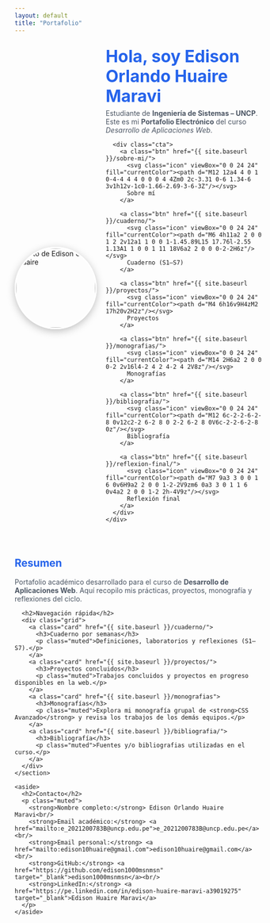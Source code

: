 ```yaml
---
layout: default
title: "Portafolio"
---
```


<!-- ===== Estilos mejorados de la portada ===== -->
<style>
  /* ==== CABECERA ==== */
  .page-header {
    background-image:
      linear-gradient(rgba(0,0,0,.55), rgba(0,0,0,.55)),
      url("https://siemprendes.com/wp-content/uploads/2024/11/desarrollo-de-aplicaciones-web.jpg");
    background-size: cover;
    background-position: center;
    color: #fff !important;
  }
  .project-name, .project-tagline { color: #fff !important; }

  /* ==== PALETA PROFESIONAL ==== */
  :root {
    --primary: #2563eb;        /* azul índigo profesional */
    --primary-dark: #1e4fd4;
    --text-muted: #4b5563;     /* gris neutro */
    --card-border: #d1d5db;
  }

  h1, h2, h3 { color: var(--primary); }
  a { color: var(--primary); }

  /* ==== HERO ==== */
  .hero {
    display: grid;
    grid-template-columns: 160px 1fr;
    gap: 24px;
    align-items: center;
    margin: 24px 0 34px;
  }
  .hero img {
    width: 160px; height: 160px;
    border-radius: 50%;
    object-fit: cover;
    border: 3px solid #fff;
    box-shadow: 0 4px 16px rgba(0,0,0,0.25);
  }
  .hero h1 { margin: 0 0 6px; font-size: 2.1rem; line-height: 1.2; }
  .hero p { margin: .3rem 0 0; color: var(--text-muted); }

  /* ==== BOTONES ==== */
  .cta {
    display: flex;
    flex-wrap: wrap;
    gap: 12px;
    margin: 20px 0 0;
  }
  .btn {
    padding: 11px 18px;
    border-radius: 10px;
    border: none;
    text-decoration: none;
    font-weight: 600;
    color: #fff;
    background: var(--primary);
    display: inline-flex;
    align-items: center;
    gap: 8px;
    transition: background .2s ease, transform .2s ease, box-shadow .2s ease;
  }
  .btn:hover {
    background: var(--primary-dark);
    transform: translateY(-1px);
    box-shadow: 0 3px 8px rgba(0,0,0,0.15);
  }
  .icon { width: 18px; height: 18px; display: inline-block; vertical-align: middle; }

  /* ==== TARJETAS ==== */
  .grid {
    display: grid;
    grid-template-columns: repeat(auto-fit, minmax(270px, 1fr));
    gap: 16px;
    margin: 22px 0;
  }
  .card {
    padding: 16px;
    border: 1px solid var(--card-border);
    border-radius: 12px;
    background: #fff;
    transition: transform .2s ease, box-shadow .2s ease;
    text-decoration: none;
    color: inherit;
  }
  .card:hover {
    transform: translateY(-3px);
    box-shadow: 0 4px 12px rgba(0,0,0,0.07);
  }
  .muted { color: var(--text-muted); }

  @media (min-width: 900px) {
    .split { display: grid; grid-template-columns: 1.1fr .9fr; gap: 30px; align-items: start; }
  }
</style>

<main class="content">

  <div class="hero">
    <img src="https://media.licdn.com/dms/image/v2/D4D03AQEJlDo21zm3-Q/profile-displayphoto-shrink_800_800/profile-displayphoto-shrink_800_800/0/1683091933866?e=1762992000&v=beta&t=RgkgznRs4TGl2uK-4HD_HxP5ZrqZ87rHKP0iYG47JGY"
         alt="Foto de Edison O. Huaire">
    <div>
        <h1>Hola, soy <strong>Edison Orlando Huaire Maravi</strong></h1>
    <p>Estudiante de <strong>Ingeniería de Sistemas – UNCP</strong>. Este es mi
      <strong>Portafolio Electrónico</strong> del curso <em>Desarrollo de Aplicaciones Web</em>.</p>

      <div class="cta">
        <a class="btn" href="{{ site.baseurl }}/sobre-mi/">
          <svg class="icon" viewBox="0 0 24 24" fill="currentColor"><path d="M12 12a4 4 0 1 0-4-4 4 4 0 0 0 4 4Zm0 2c-3.31 0-6 1.34-6 3v1h12v-1c0-1.66-2.69-3-6-3Z"/></svg>
          Sobre mí
        </a>

        <a class="btn" href="{{ site.baseurl }}/cuaderno/">
          <svg class="icon" viewBox="0 0 24 24" fill="currentColor"><path d="M6 4h11a2 2 0 0 1 2 2v12a1 1 0 0 1-1.45.89L15 17.76l-2.55 1.13A1 1 0 0 1 11 18V6a2 2 0 0 0-2-2H6z"/></svg>
          Cuaderno (S1–S7)
        </a>

        <a class="btn" href="{{ site.baseurl }}/proyectos/">
          <svg class="icon" viewBox="0 0 24 24" fill="currentColor"><path d="M4 6h16v9H4zM2 17h20v2H2z"/></svg>
          Proyectos
        </a>

        <a class="btn" href="{{ site.baseurl }}/monografias/">
          <svg class="icon" viewBox="0 0 24 24" fill="currentColor"><path d="M14 2H6a2 2 0 0 0-2 2v16l4-2 4 2 4-2 4 2V8z"/></svg>
          Monografías
        </a>

        <a class="btn" href="{{ site.baseurl }}/bibliografia/">
          <svg class="icon" viewBox="0 0 24 24" fill="currentColor"><path d="M12 6c-2-2-6-2-8 0v12c2-2 6-2 8 0 2-2 6-2 8 0V6c-2-2-6-2-8 0z"/></svg>
          Bibliografía
        </a>

        <a class="btn" href="{{ site.baseurl }}/reflexion-final/">
          <svg class="icon" viewBox="0 0 24 24" fill="currentColor"><path d="M7 9a3 3 0 0 1 6 0v6H9a2 2 0 0 1-2-2V9zm6 0a3 3 0 1 1 6 0v4a2 2 0 0 1-2 2h-4V9z"/></svg>
          Reflexión final
        </a>
      </div>
    </div>
  </div>

  <div class="split">
    <section>
      <h2>Resumen</h2>
      <p class="muted">
        Portafolio académico desarrollado para el curso de <strong>Desarrollo de Aplicaciones Web</strong>.
        Aquí recopilo mis prácticas, proyectos, monografía y reflexiones del ciclo.
      </p>

      <h2>Navegación rápida</h2>
      <div class="grid">
        <a class="card" href="{{ site.baseurl }}/cuaderno/">
          <h3>Cuaderno por semanas</h3>
          <p class="muted">Definiciones, laboratorios y reflexiones (S1–S7).</p>
        </a>
        <a class="card" href="{{ site.baseurl }}/proyectos/">
          <h3>Proyectos concluidos</h3>
          <p class="muted">Trabajos concluidos y proyectos en progreso disponibles en la web.</p>
        </a>
        <a class="card" href="{{ site.baseurl }}/monografias">
          <h3>Monografías</h3>
          <p class="muted">Explora mi monografía grupal de <strong>CSS Avanzado</strong> y revisa los trabajos de los demás equipos.</p>
        </a>
        <a class="card" href="{{ site.baseurl }}/bibliografia/">
          <h3>Bibliografía</h3>
          <p class="muted">Fuentes y/o bibliografias utilizadas en el curso.</p>
        </a>
      </div>
    </section>

    <aside>
      <h2>Contacto</h2>
      <p class="muted">
        <strong>Nombre completo:</strong> Edison Orlando Huaire Maravi<br/>
        <strong>Email académico:</strong> <a href="mailto:e_2021200783B@uncp.edu.pe">e_2021200783B@uncp.edu.pe</a><br/>
        <strong>Email personal:</strong> <a href="mailto:edison10huaire@gmail.com">edison10huaire@gmail.com</a><br/>
        <strong>GitHub:</strong> <a href="https://github.com/edison1000msnmsn" target="_blank">edison1000msnmsn</a><br/>
        <strong>LinkedIn:</strong> <a href="https://pe.linkedin.com/in/edison-huaire-maravi-a39019275" target="_blank">Edison Huaire Maravi</a>
      </p>
    </aside>
  </div>
</main>
